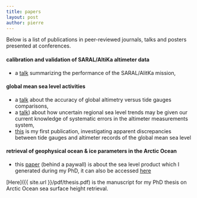 ```yaml
---
title: papers
layout: post
author: pierre
---
```

Below is a list of publications in peer-reviewed journals, talks and posters presented at conferences.
#### calibration and validation of SARAL/AltiKa altimeter data
* a [talk](https://meetings.aviso.altimetry.fr/fileadmin/user_upload/tx_ausyclsseminar/files/OSTST2015/CVL-09-Pres_OSTST2015_PerfoSARAL_Prandi.pdf) summarizing the performance of the SARAL/AlitKa mission,

#### global mean sea level activities
* a [talk](https://meetings.aviso.altimetry.fr/fileadmin/user_upload/tx_ausyclsseminar/files/OSTST2015/SC1-03-Pres_OSTST2015_AltiTgComparisons_Prandi.pdf) about the accuracy of global altimetry versus tide gauges comparisons,
* a [talk](https://meetings.aviso.altimetry.fr/fileadmin/user_upload/tx_ausyclsseminar/files/OSTST2015/ERR-06-Prandi.pdf)) about how uncertain regional sea level trends may be given our current knowledge of systematic errors in the altimeter measurements system,
* [this](https://agupubs.onlinelibrary.wiley.com/doi/full/10.1029/2008GL036564) is my first publication, investigating apparent discrepancies between tide gauges and altimeter records of the global mean sea level

#### retrieval of geophysical ocean & ice parameters in the Arctic Ocean
* this [paper](https://www.tandfonline.com/doi/full/10.1080/01490419.2012.718222?scroll=top&needAccess=true) (behind a paywall) is about the sea level product which I generated during my PhD, it can also be accessed [here](http://sci-hub.tw/10.1080/01490419.2012.718222)

[Here]({{ site.url }}/pdf/thesis.pdf) is the manuscript for my PhD thesis on Arctic Ocean sea surface height retrieval.
